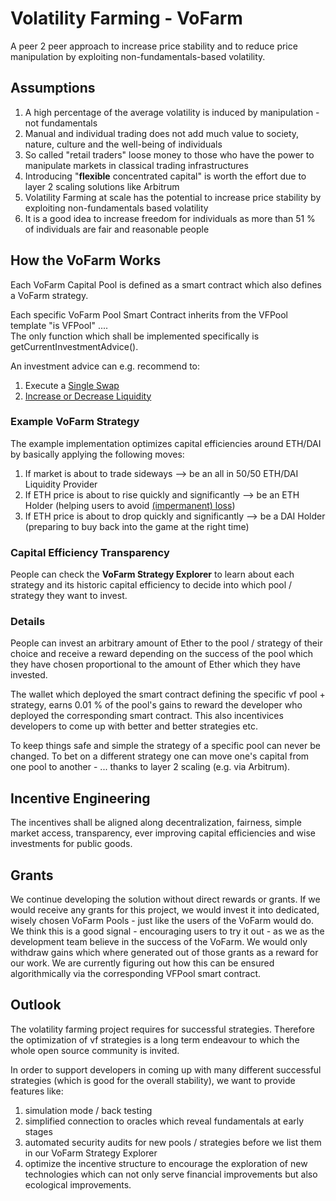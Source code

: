 # Volatility Farming - VoFarm

A peer 2 peer approach to increase price stability and to reduce price manipulation by exploiting non-fundamentals-based volatility.

## Assumptions
1. A high percentage of the average volatility is induced by manipulation - not fundamentals  
2. Manual and individual trading does not add much value to society, nature, culture and the well-being of individuals   
3. So called "retail traders" loose money to those who have the power to manipulate markets in classical trading infrastructures    
4. Introducing "**flexible** concentrated capital" is worth the effort due to layer 2 scaling solutions like Arbitrum   
5. Volatility Farming at scale has the potential to increase price stability by exploiting non-fundamentals based volatility  
6. It is a good idea to increase freedom for individuals as more than 51 % of individuals are fair and reasonable people  

## How the VoFarm Works
Each VoFarm Capital Pool is defined as a smart contract which also defines a VoFarm strategy.   

Each specific VoFarm Pool Smart Contract inherits from the VFPool template "is VFPool" ....  
The only function which shall be implemented specifically is getCurrentInvestmentAdvice().

An investment advice can e.g. recommend to:  
1. Execute a [Single Swap](https://docs.uniswap.org/protocol/guides/swaps/single-swaps)   
2. [Increase or Decrease Liquidity](https://docs.uniswap.org/protocol/guides/providing-liquidity/increase-liquidity)   

### Example VoFarm Strategy
The example implementation optimizes capital efficiencies around ETH/DAI by basically applying the following moves:  
1. If market is about to trade sideways --> be an all in 50/50 ETH/DAI Liquidity Provider   
2. If ETH price is about to rise quickly and significantly --> be an ETH Holder (helping users to avoid [(impermanent) loss](https://finematics.com/impermanent-loss-explained/))   
3. If ETH price is about to drop quickly and significantly --> be a DAI Holder (preparing to buy back into the game at the right time)  

### Capital Efficiency Transparency
People can check the **VoFarm Strategy Explorer** to learn about each strategy and its historic capital efficiency to decide into which pool / strategy they want to invest.  

### Details
People can invest an arbitrary amount of Ether to the pool / strategy of their choice and receive a reward depending on the success of the pool which they have chosen proportional to the amount of Ether which they have invested. 

The wallet which deployed the smart contract defining the specific vf pool + strategy, earns 0.01 % of the pool's gains to reward the developer who deployed the corresponding smart contract. This also incentivices developers to come up with better and better strategies etc. 

To keep things safe and simple the strategy of a specific pool can never be changed. To bet on a different strategy one can move one's capital from one pool to another - ... thanks to layer 2 scaling (e.g. via Arbitrum).


## Incentive Engineering
The incentives shall be aligned along decentralization, fairness, simple market access, transparency, ever improving capital efficiencies and wise investments for public goods.     


## Grants 
We continue developing the solution without direct rewards or grants. If we would receive any grants for this project, we would invest it into dedicated, wisely chosen VoFarm Pools - just like the users of the VoFarm would do. We think this is a good signal - encouraging users to try it out - as we as the development team believe in the success of the VoFarm. We would only withdraw gains which where generated out of those grants as a reward for our work. We are currently figuring out how this can be ensured algorithmically via the corresponding VFPool smart contract.  

## Outlook
The volatility farming project requires for successful strategies. Therefore the optimization of vf strategies is a long term endeavour to which the whole open source community is invited.  

In order to support developers in coming up with many different successful strategies (which is good for the overall stability), we want to provide features like: 

1. simulation mode / back testing     
2. simplified connection to oracles which reveal fundamentals at early stages   
3. automated security audits for new pools / strategies before we list them in our VoFarm Strategy Explorer   
4. optimize the incentive structure to encourage the exploration of new technologies which can not only serve financial improvements but also ecological improvements. 
